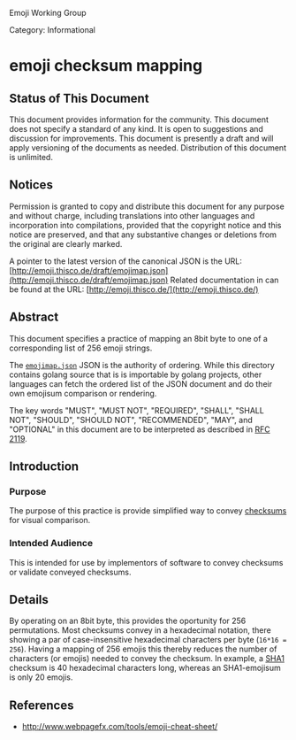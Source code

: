 Emoji Working Group

Category: Informational


# emoji checksum mapping

## Status of This Document

This document provides information for the community. This document does not
specify a standard of any kind.  It is open to suggestions and discussion for
improvements.  This document is presently a draft and will apply versioning of
the documents as needed.  Distribution of this document is unlimited.


## Notices

Permission is granted to copy and distribute this document for any purpose and
without charge, including translations into other languages and incorporation
into compilations, provided that the copyright notice and this notice are
preserved, and that any substantive changes or deletions from the original are
clearly marked.

A pointer to the latest version of the canonical JSON is the URL: [http://emoji.thisco.de/draft/emojimap.json](http://emoji.thisco.de/draft/emojimap.json)
Related documentation in can be found at the URL: [http://emoji.thisco.de/](http://emoji.thisco.de/)

## Abstract

This document specifies a practice of mapping an 8bit byte to one of a
corresponding list of 256 emoji strings.

The [`emojimap.json`](./emojimap.json) JSON is the authority of ordering.
While this directory contains golang source that is is importable by golang
projects, other languages can fetch the ordered list of the JSON document and
do their own emojisum comparison or rendering.

The key words "MUST", "MUST NOT", "REQUIRED", "SHALL", "SHALL NOT", "SHOULD",
"SHOULD NOT", "RECOMMENDED",  "MAY", and "OPTIONAL" in this document are to be
interpreted as described in [RFC 2119](https://tools.ietf.org/html/rfc2119).


## Introduction

### Purpose

The purpose of this practice is provide simplified way to convey [checksums](https://en.wikipedia.org/wiki/Checksum) for visual comparison.


### Intended Audience

This is intended for use by implementors of software to convey checksums or validate conveyed checksums.


## Details

By operating on an 8bit byte, this provides the oportunity for 256 permutations.
Most checksums convey in a hexadecimal notation, there showing a par of case-insensitive hexadecimal characters per byte (`16*16 = 256`).
Having a mapping of 256 emojis this thereby reduces the number of characters (or emojis) needed to convey the checksum.
In example, a [SHA1](https://en.wikipedia.org/wiki/SHA-1) checksum is 40 hexadecimal characters long, whereas an SHA1-emojisum is only 20 emojis.

## References

* http://www.webpagefx.com/tools/emoji-cheat-sheet/
